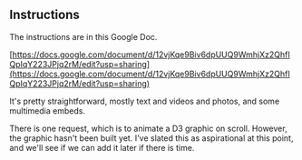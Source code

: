 ## Instructions

The instructions are in this Google Doc.

[https://docs.google.com/document/d/12vjKqe9Biv6dpUUQ9WmhjXz2QhfIQpIqY223JPjq2rM/edit?usp=sharing](https://docs.google.com/document/d/12vjKqe9Biv6dpUUQ9WmhjXz2QhfIQpIqY223JPjq2rM/edit?usp=sharing)

It's pretty straightforward, mostly text and videos and photos, and some multimedia embeds.

There is one request, which is to animate a D3 graphic on scroll. However, the graphic hasn't been built yet. I've slated this as aspirational at this point, and we'll see if we can add it later if there is time.
